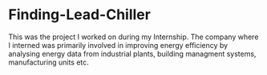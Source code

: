 # Finding-Lead-Chiller
This was the project I worked on during my Internship. The company where I interned was primarily involved in improving energy efficiency by analysing energy data from industrial plants, building managment systems, manufacturing units etc. 
